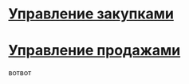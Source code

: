 # [Управление закупками](content/BuyManagement/Index.md)

# [Управление продажами](content/SaleManagement/Index.md)


вотвот